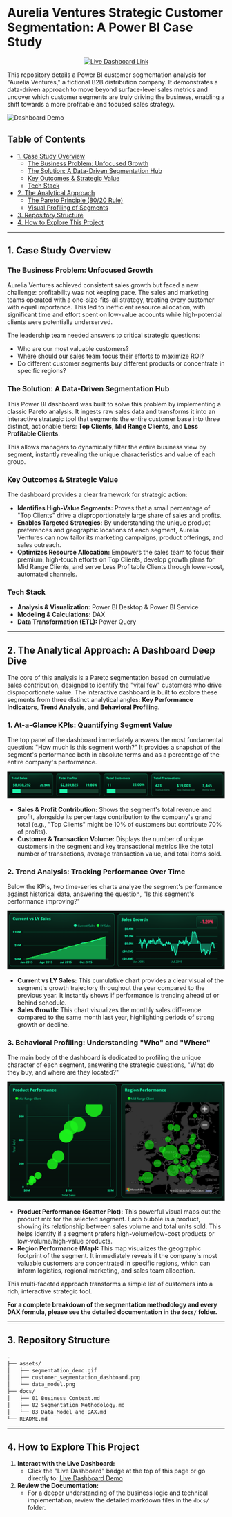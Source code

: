 # Aurelia Ventures Strategic Customer Segmentation: A Power BI Case Study

<p align="center">
  <a href="https://tinyurl.com/3df6ehaa" target="_blank">
    <img src="https://img.shields.io/badge/Live_Dashboard-View_Here-blue?style=for-the-badge&logo=powerbi" alt="Live Dashboard Link">
  </a>
</p>

This repository details a Power BI customer segmentation analysis for "Aurelia Ventures," a fictional B2B distribution company. It demonstrates a data-driven approach to move beyond surface-level sales metrics and uncover which customer segments are truly driving the business, enabling a shift towards a more profitable and focused sales strategy. 

![Dashboard Demo](assets/segmemtation_demo.gif)


## Table of Contents
- [1. Case Study Overview](#1-case-study-overview)
  - [The Business Problem: Unfocused Growth](#the-business-problem-unfocused-growth)
  - [The Solution: A Data-Driven Segmentation Hub](#the-solution-a-data-driven-segmentation-hub)
  - [Key Outcomes & Strategic Value](#key-outcomes--strategic-value)
  - [Tech Stack](#tech-stack)
- [2. The Analytical Approach](#2-the-analytical-approach)
  - [The Pareto Principle (80/20 Rule)](#the-pareto-principle-8020-rule)
  - [Visual Profiling of Segments](#visual-profiling-of-segments)
- [3. Repository Structure](#3-repository-structure)
- [4. How to Explore This Project](#4-how-to-explore-this-project)

---

## 1. Case Study Overview

### The Business Problem: Unfocused Growth
Aurelia Ventures achieved consistent sales growth but faced a new challenge: profitability was not keeping pace. The sales and marketing teams operated with a one-size-fits-all strategy, treating every customer with equal importance. This led to inefficient resource allocation, with significant time and effort spent on low-value accounts while high-potential clients were potentially underserved.

The leadership team needed answers to critical strategic questions:
*   Who are our most valuable customers?
*   Where should our sales team focus their efforts to maximize ROI?
*   Do different customer segments buy different products or concentrate in specific regions?

### The Solution: A Data-Driven Segmentation Hub
This Power BI dashboard was built to solve this problem by implementing a classic Pareto analysis. It ingests raw sales data and transforms it into an interactive strategic tool that segments the entire customer base into three distinct, actionable tiers: **Top Clients**, **Mid Range Clients**, and **Less Profitable Clients**.

This allows managers to dynamically filter the entire business view by segment, instantly revealing the unique characteristics and value of each group.

### Key Outcomes & Strategic Value
The dashboard provides a clear framework for strategic action:
*   **Identifies High-Value Segments:** Proves that a small percentage of "Top Clients" drive a disproportionately large share of sales and profits.
*   **Enables Targeted Strategies:** By understanding the unique product preferences and geographic locations of each segment, Aurelia Ventures can now tailor its marketing campaigns, product offerings, and sales outreach.
*   **Optimizes Resource Allocation:** Empowers the sales team to focus their premium, high-touch efforts on Top Clients, develop growth plans for Mid Range Clients, and serve Less Profitable Clients through lower-cost, automated channels.

### Tech Stack
*   **Analysis & Visualization:** Power BI Desktop & Power BI Service
*   **Modeling & Calculations:** DAX
*   **Data Transformation (ETL):** Power Query

---

## 2. The Analytical Approach: A Dashboard Deep Dive

The core of this analysis is a Pareto segmentation based on cumulative sales contribution, designed to identify the "vital few" customers who drive disproportionate value. The interactive dashboard is built to explore these segments from three distinct analytical angles: **Key Performance Indicators**, **Trend Analysis**, and **Behavioral Profiling**.

### 1. At-a-Glance KPIs: Quantifying Segment Value

The top panel of the dashboard immediately answers the most fundamental question: "How much is this segment worth?" It provides a snapshot of the segment's performance both in absolute terms and as a percentage of the entire company's performance.

![KPI Cards for Segmentation](assets/kpi_cards_segmentation.png)

*   **Sales & Profit Contribution:** Shows the segment's total revenue and profit, alongside its percentage contribution to the company's grand total (e.g., "Top Clients" might be 10% of customers but contribute 70% of profits).
*   **Customer & Transaction Volume:** Displays the number of unique customers in the segment and key transactional metrics like the total number of transactions, average transaction value, and total items sold.

### 2. Trend Analysis: Tracking Performance Over Time

Below the KPIs, two time-series charts analyze the segment's performance against historical data, answering the question, "Is this segment's performance improving?"

![Trend Charts for Segmentation](assets/trend_charts_segmentation.png)

*   **Current vs LY Sales:** This cumulative chart provides a clear visual of the segment's growth trajectory throughout the year compared to the previous year. It instantly shows if performance is trending ahead of or behind schedule.
*   **Sales Growth:** This chart visualizes the monthly sales difference compared to the same month last year, highlighting periods of strong growth or decline.

### 3. Behavioral Profiling: Understanding "Who" and "Where"

The main body of the dashboard is dedicated to profiling the unique character of each segment, answering the strategic questions, "What do they buy, and where are they located?"

![Profiling Charts for Segmentation](assets/profiling_charts_segmentation.png)

*   **Product Performance (Scatter Plot):** This powerful visual maps out the product mix for the selected segment. Each bubble is a product, showing its relationship between sales volume and total units sold. This helps identify if a segment prefers high-volume/low-cost products or low-volume/high-value products.
*   **Region Performance (Map):** This map visualizes the geographic footprint of the segment. It immediately reveals if the company's most valuable customers are concentrated in specific regions, which can inform logistics, regional marketing, and sales team allocation.

This multi-faceted approach transforms a simple list of customers into a rich, interactive strategic tool.

**For a complete breakdown of the segmentation methodology and every DAX formula, please see the detailed documentation in the `docs/` folder.**

---

## 3. Repository Structure
```
.
├── assets/
│   ├── segmentation_demo.gif
│   ├── customer_segmentation_dashboard.png
│   └── data_model.png
├── docs/
│   ├── 01_Business_Context.md
│   ├── 02_Segmentation_Methodology.md
│   └── 03_Data_Model_and_DAX.md
└── README.md
```

---

## 4. How to Explore This Project
1.  **Interact with the Live Dashboard:**
    *   Click the "Live Dashboard" badge at the top of this page or go directly to: [Live Dashboard Demo](https://tinyurl.com/ywmuyhsc)
2.  **Review the Documentation:**
    *   For a deeper understanding of the business logic and technical implementation, review the detailed markdown files in the `docs/` folder.



